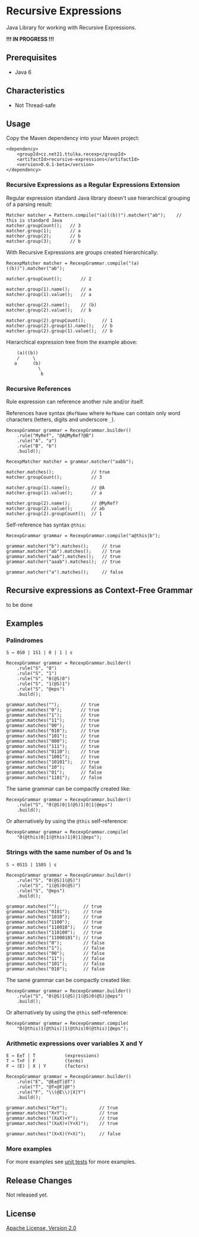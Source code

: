 # Recursive Expressions

Java Library for working with Recursive Expressions.

**!!! IN PROGRESS !!!**

## Prerequisites

- Java 6

## Characteristics

- Not Thread-safe

## Usage

Copy the Maven dependency into your Maven project:

```
<dependency>
    <groupId>cz.net21.ttulka.recexp</groupId>
    <artifactId>recursive-expressions</artifactId>
    <version>0.0.1-beta</version>
</dependency>
```

### Recursive Expressions as a Regular Expressions Extension

Regular expression standard Java library doesn't use hierarchical grouping of a parsing result:
```
Matcher matcher = Pattern.compile("(a)((b))").matcher("ab");    // this is standard Java
matcher.groupCount();   // 3
matcher.group(1);       // a
matcher.group(2);       // b
matcher.group(3);       // b
```

With Recursive Expressions are groups created hierarchically:
```
RecexpMatcher matcher = RecexpGrammar.compile("(a)((b))").matcher("ab");

matcher.groupCount();       // 2

matcher.group(1).name();    // a
matcher.group(1).value();   // a

matcher.group(2).name();    // (b)
matcher.group(2).value();   // b

matcher.group(2).groupCount();      // 1 
matcher.group(2).group(1).name();   // b
matcher.group(2).group(1).value();  // b
```

Hierarchical expression tree from the example above:
```
    (a)((b))
    /     \
   a      (b)
            \
             b
```

### Recursive References

Rule expression can reference another rule and/or itself. 

References have syntax `@RefName` where `RefName` can contain only word characters (letters, digits and underscore `_`).

```
RecexpGrammar grammar = RecexpGrammar.builder()
    .rule("MyRef", "@A@MyRef?@B")
    .rule("A", "a")
    .rule("B", "b")
    .build();
    
RecexpMatcher matcher = grammar.matcher("aabb");
    
matcher.matches();              // true
matcher.groupCount();           // 3    

matcher.group(1).name();        // @A
matcher.group(1).value();       // a   

matcher.group(2).name();        // @MyRef?
matcher.group(2).value();       // ab
matcher.group(2).groupCount();  // 1
```

Self-reference has syntax `@this`:

```
RecexpGrammar grammar = RecexpGrammar.compile("a@this|b");

grammar.matcher("b").matches();     // true
grammar.matcher("ab").matches();    // true
grammar.matcher("aab").matches();   // true
grammar.matcher("aaab").matches();  // true

grammar.matcher("a").matches();     // false
```

## Recursive expressions as Context-Free Grammar

to be done

## Examples

### Palindromes
```
S → 0S0 | 1S1 | 0 | 1 | ε 
```
```
RecexpGrammar grammar = RecexpGrammar.builder()
    .rule("S", "0")
    .rule("S", "1")
    .rule("S", "0(@S)0")
    .rule("S", "1(@S)1")
    .rule("S", "@eps")
    .build();
    
grammar.matches("");        // true
grammar.matches("0");       // true
grammar.matches("1");       // true
grammar.matches("11");      // true
grammar.matches("00");      // true
grammar.matches("010");     // true
grammar.matches("101");     // true
grammar.matches("000");     // true
grammar.matches("111");     // true
grammar.matches("0110");    // true
grammar.matches("1001");    // true
grammar.matches("10101");   // true
grammar.matches("10");      // false
grammar.matches("01");      // false
grammar.matches("1101");    // false
```
The same grammar can be compactly created like:
```
RecexpGrammar grammar = RecexpGrammar.builder()
    .rule("S", "0(@S)0|1(@S)1|0|1|@eps")
    .build();
```
Or alternatively by using the `@this` self-reference:
```
RecexpGrammar grammar = RecexpGrammar.compile(
    "0(@this)0|1(@this)1|0|1|@eps");
```

### Strings with the same number of 0s and 1s
```
S → 0S1S | 1S0S | ε 
```
```
RecexpGrammar grammar = RecexpGrammar.builder()
    .rule("S", "0(@S)1(@S)")
    .rule("S", "1(@S)0(@S)")
    .rule("S", "@eps") 
    .build();
    
grammar.matches("");         // true
grammar.matches("0101");     // true
grammar.matches("1010");     // true
grammar.matches("1100");     // true
grammar.matches("110010");   // true
grammar.matches("110100");   // true
grammar.matches("11000101"); // true
grammar.matches("0");        // false
grammar.matches("1");        // false
grammar.matches("00");       // false
grammar.matches("11");       // false
grammar.matches("101");      // false
grammar.matches("010");      // false     
```
The same grammar can be compactly created like:
```
RecexpGrammar grammar = RecexpGrammar.builder()
    .rule("S", "0(@S)1(@S)|1(@S)0(@S)|@eps")
    .build();
```
Or alternatively by using the `@this` self-reference:
```
RecexpGrammar grammar = RecexpGrammar.compile(
    "0(@this)1(@this)|1(@this)0(@this)|@eps");
```  

### Arithmetic expressions over variables X and Y
```
E → E±T | T           (expressions)
T → T×F | F           (terms)
F → (E) | X | Y       (factors)
```
```
RecexpGrammar grammar = RecexpGrammar.builder()
    .rule("E", "@E±@T|@T")
    .rule("T", "@T×@F|@F")
    .rule("F", "\\(@E\\)|X|Y")
    .build();

grammar.matches("X±Y");            // true
grammar.matches("X×Y");            // true
grammar.matches("(X±X)×Y");        // true
grammar.matches("(X±X)×(Y×X)");    // true

grammar.matches("(X×X)(Y×X)");     // false
```

### More examples

For more examples see [unit tests](http://github.com/ttulka/recursive-expressions/blob/master/src/test/java/cz/net21/ttulka/recexp/test/RecexpTest.java) for more examples.

## Release Changes

Not released yet.

## License

[Apache License, Version 2.0](http://www.apache.org/licenses/LICENSE-2.0)

